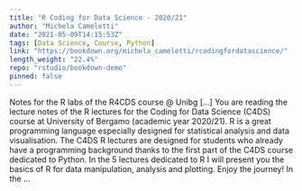 ```yaml
---
title: "R Coding for Data Science - 2020/21"
author: "Michela Cameletti"
date: "2021-05-09T14:15:53Z"
tags: [Data Science, Course, Python]
link: "https://bookdown.org/michela_cameletti/rcodingfordatascience/"
length_weight: "22.4%"
repo: "rstudio/bookdown-demo"
pinned: false
---
```


Notes for the R labs of the R4CDS course @ Unibg [...] You are reading the lecture notes of the R lectures for the Coding for Data Science (C4DS) course at University of Bergamo (academic year 2020/21). R is a great programming language especially designed for statistical analysis and data visualisation. The C4DS R lectures are designed for students who already have a programming background thanks to the first part of the C4DS course dedicated to Python. In the 5 lectures dedicated to R I will present you the basics of R for data manipulation, analysis and plotting. Enjoy the journey! In the ...
